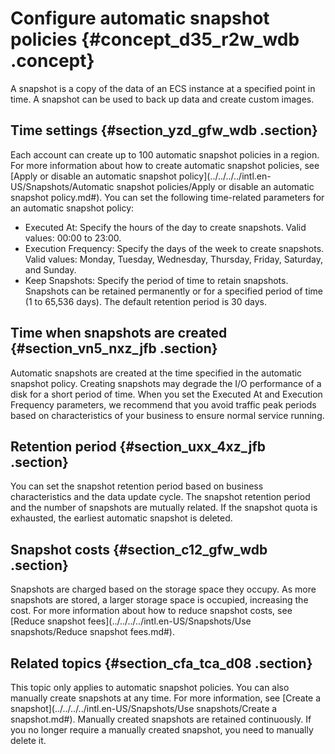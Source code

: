 # Configure automatic snapshot policies {#concept_d35_r2w_wdb .concept}

A snapshot is a copy of the data of an ECS instance at a specified point in time. A snapshot can be used to back up data and create custom images.

## Time settings {#section_yzd_gfw_wdb .section}

Each account can create up to 100 automatic snapshot policies in a region. For more information about how to create automatic snapshot policies, see [Apply or disable an automatic snapshot policy](../../../../intl.en-US/Snapshots/Automatic snapshot policies/Apply or disable an automatic snapshot policy.md#). You can set the following time-related parameters for an automatic snapshot policy:

-   Executed At: Specify the hours of the day to create snapshots. Valid values: 00:00 to 23:00.
-   Execution Frequency: Specify the days of the week to create snapshots. Valid values: Monday, Tuesday, Wednesday, Thursday, Friday, Saturday, and Sunday.
-   Keep Snapshots: Specify the period of time to retain snapshots. Snapshots can be retained permanently or for a specified period of time \(1 to 65,536 days\). The default retention period is 30 days.

## Time when snapshots are created {#section_vn5_nxz_jfb .section}

Automatic snapshots are created at the time specified in the automatic snapshot policy. Creating snapshots may degrade the I/O performance of a disk for a short period of time. When you set the Executed At and Execution Frequency parameters, we recommend that you avoid traffic peak periods based on characteristics of your business to ensure normal service running.

## Retention period {#section_uxx_4xz_jfb .section}

You can set the snapshot retention period based on business characteristics and the data update cycle. The snapshot retention period and the number of snapshots are mutually related. If the snapshot quota is exhausted, the earliest automatic snapshot is deleted.

## Snapshot costs {#section_c12_gfw_wdb .section}

Snapshots are charged based on the storage space they occupy. As more snapshots are stored, a larger storage space is occupied, increasing the cost. For more information about how to reduce snapshot costs, see [Reduce snapshot fees](../../../../intl.en-US/Snapshots/Use snapshots/Reduce snapshot fees.md#).

## Related topics {#section_cfa_tca_d08 .section}

This topic only applies to automatic snapshot policies. You can also manually create snapshots at any time. For more information, see [Create a snapshot](../../../../intl.en-US/Snapshots/Use snapshots/Create a snapshot.md#). Manually created snapshots are retained continuously. If you no longer require a manually created snapshot, you need to manually delete it.

